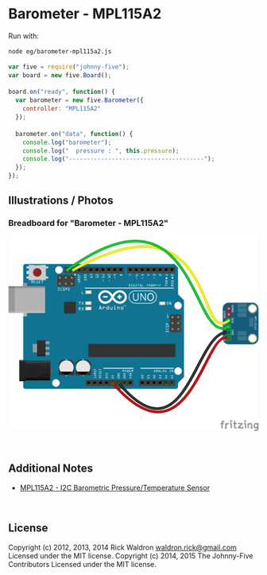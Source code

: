 <!--remove-start-->

# Barometer - MPL115A2



Run with:
```bash
node eg/barometer-mpl115a2.js
```

<!--remove-end-->

```javascript
var five = require("johnny-five");
var board = new five.Board();

board.on("ready", function() {
  var barometer = new five.Barometer({
    controller: "MPL115A2"
  });

  barometer.on("data", function() {
    console.log("barometer");
    console.log("  pressure : ", this.pressure);
    console.log("--------------------------------------");
  });
});


```


## Illustrations / Photos


### Breadboard for "Barometer - MPL115A2"



![docs/breadboard/barometer-mpl115a2.png](breadboard/barometer-mpl115a2.png)<br>

&nbsp;





## Additional Notes
- [MPL115A2 - I2C Barometric Pressure/Temperature Sensor](https://www.adafruit.com/product/992)

&nbsp;

<!--remove-start-->

## License
Copyright (c) 2012, 2013, 2014 Rick Waldron <waldron.rick@gmail.com>
Licensed under the MIT license.
Copyright (c) 2014, 2015 The Johnny-Five Contributors
Licensed under the MIT license.

<!--remove-end-->
